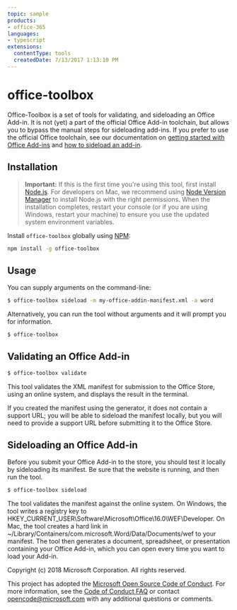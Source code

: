 ```yaml
---
topic: sample
products:
- office-365
languages:
- typescript
extensions:
  contentType: tools
  createdDate: 7/13/2017 1:13:10 PM
---
```


# office-toolbox

Office-Toolbox is a set of tools for validating, and sideloading an Office Add-in. It is not (yet) a part of the official Office Add-in toolchain, but allows you to bypass the manual steps for sideloading add-ins. If you prefer to use the official Office toolchain, see our documentation on [getting started with Office Add-ins](https://dev.office.com/docs/add-ins/get-started/create-an-office-add-in-using-any-editor) and [how to sideload an add-in](https://dev.office.com/docs/add-ins/testing/create-a-network-shared-folder-catalog-for-task-pane-and-content-add-ins).

## Installation
> **Important:** If this is the first time you're using this tool, first install [Node.js](https://nodejs.org). For developers on Mac, we recommend using [Node Version Manager](https://github.com/creationix/nvm) to install Node.js with the right permissions. When the installation completes, restart your console (or if you are using Windows, restart your machine) to ensure you use the updated system environment variables.

Install `office-toolbox` globally using [NPM](http://npmjs.org/):
```bash
npm install -g office-toolbox
```

## Usage
You can supply arguments on the command-line:

```bash
$ office-toolbox sideload -m my-office-addin-manifest.xml -a word
```

Alternatively, you can run the tool without arguments and it will prompt you for information.

```bash
$ office-toolbox
```

## Validating an Office Add-in
```bash
$ office-toolbox validate
```

This tool validates the XML manifest for submission to the Office Store, using an online system, and displays the result in the terminal. 

If you created the manifest using the generator, it does not contain a support URL; you will be able to sideload the manifest locally, but you will need to provide a support URL before submitting it to the Office Store.

## Sideloading an Office Add-in
Before you submit your Office Add-in to the store, you should test it locally by sideloading its manifest. Be sure that the website is running, and then run the tool.

```bash
$ office-toolbox sideload
```

The tool validates the manifest against the online system. On Windows, the tool writes a registry key to HKEY\_CURRENT\_USER\Software\Microsoft\Office\16.0\WEF\Developer. On Mac, the tool creates a hard link in ~/Library/Containers/com.microsoft.Word/Data/Documents/wef to your manifest. The tool then generates a document, spreadsheet, or presentation containing your Office Add-in, which you can open every time you want to load your Add-in.

Copyright (c) 2018 Microsoft Corporation. All rights reserved.

This project has adopted the [Microsoft Open Source Code of Conduct](https://opensource.microsoft.com/codeofconduct/). For more information, see the [Code of Conduct FAQ](https://opensource.microsoft.com/codeofconduct/faq/) or contact [opencode@microsoft.com](mailto:opencode@microsoft.com) with any additional questions or comments.

